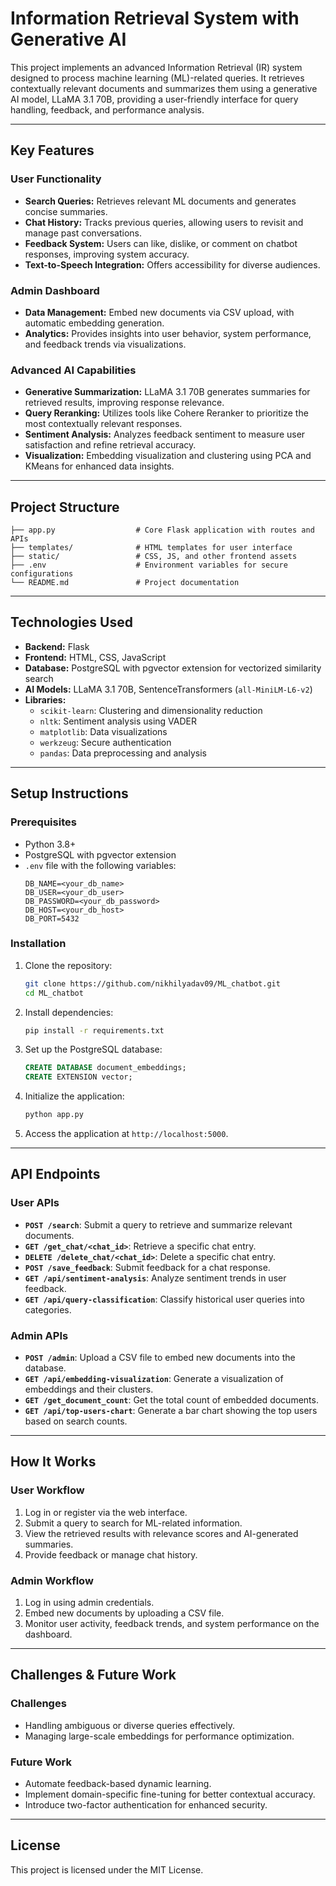 # Information Retrieval System with Generative AI

This project implements an advanced Information Retrieval (IR) system designed to process machine learning (ML)-related queries. It retrieves contextually relevant documents and summarizes them using a generative AI model, LLaMA 3.1 70B, providing a user-friendly interface for query handling, feedback, and performance analysis.

---

## Key Features

### User Functionality
- **Search Queries:** Retrieves relevant ML documents and generates concise summaries.
- **Chat History:** Tracks previous queries, allowing users to revisit and manage past conversations.
- **Feedback System:** Users can like, dislike, or comment on chatbot responses, improving system accuracy.
- **Text-to-Speech Integration:** Offers accessibility for diverse audiences.

### Admin Dashboard
- **Data Management:** Embed new documents via CSV upload, with automatic embedding generation.
- **Analytics:** Provides insights into user behavior, system performance, and feedback trends via visualizations.

### Advanced AI Capabilities
- **Generative Summarization:** LLaMA 3.1 70B generates summaries for retrieved results, improving response relevance.
- **Query Reranking:** Utilizes tools like Cohere Reranker to prioritize the most contextually relevant responses.
- **Sentiment Analysis:** Analyzes feedback sentiment to measure user satisfaction and refine retrieval accuracy.
- **Visualization:** Embedding visualization and clustering using PCA and KMeans for enhanced data insights.

---

## Project Structure
```
├── app.py                  # Core Flask application with routes and APIs
├── templates/              # HTML templates for user interface
├── static/                 # CSS, JS, and other frontend assets
├── .env                    # Environment variables for secure configurations
└── README.md               # Project documentation
```

---

## Technologies Used

- **Backend:** Flask
- **Frontend:** HTML, CSS, JavaScript
- **Database:** PostgreSQL with pgvector extension for vectorized similarity search
- **AI Models:** LLaMA 3.1 70B, SentenceTransformers (`all-MiniLM-L6-v2`)
- **Libraries:**
  - `scikit-learn`: Clustering and dimensionality reduction
  - `nltk`: Sentiment analysis using VADER
  - `matplotlib`: Data visualizations
  - `werkzeug`: Secure authentication
  - `pandas`: Data preprocessing and analysis

---

## Setup Instructions

### Prerequisites
- Python 3.8+
- PostgreSQL with pgvector extension
- `.env` file with the following variables:
  ```
  DB_NAME=<your_db_name>
  DB_USER=<your_db_user>
  DB_PASSWORD=<your_db_password>
  DB_HOST=<your_db_host>
  DB_PORT=5432
  ```

### Installation
1. Clone the repository:
   ```bash
   git clone https://github.com/nikhilyadav09/ML_chatbot.git
   cd ML_chatbot
   ```

2. Install dependencies:
   ```bash
   pip install -r requirements.txt
   ```

3. Set up the PostgreSQL database:
   ```sql
   CREATE DATABASE document_embeddings;
   CREATE EXTENSION vector;
   ```

4. Initialize the application:
   ```bash
   python app.py
   ```

5. Access the application at `http://localhost:5000`.

---

## API Endpoints

### User APIs
- **`POST /search`**: Submit a query to retrieve and summarize relevant documents.
- **`GET /get_chat/<chat_id>`**: Retrieve a specific chat entry.
- **`DELETE /delete_chat/<chat_id>`**: Delete a specific chat entry.
- **`POST /save_feedback`**: Submit feedback for a chat response.
- **`GET /api/sentiment-analysis`**: Analyze sentiment trends in user feedback.
- **`GET /api/query-classification`**: Classify historical user queries into categories.

### Admin APIs
- **`POST /admin`**: Upload a CSV file to embed new documents into the database.
- **`GET /api/embedding-visualization`**: Generate a visualization of embeddings and their clusters.
- **`GET /get_document_count`**: Get the total count of embedded documents.
- **`GET /api/top-users-chart`**: Generate a bar chart showing the top users based on search counts.

---

## How It Works

### User Workflow
1. Log in or register via the web interface.
2. Submit a query to search for ML-related information.
3. View the retrieved results with relevance scores and AI-generated summaries.
4. Provide feedback or manage chat history.

### Admin Workflow
1. Log in using admin credentials.
2. Embed new documents by uploading a CSV file.
3. Monitor user activity, feedback trends, and system performance on the dashboard.

---

## Challenges & Future Work

### Challenges
- Handling ambiguous or diverse queries effectively.
- Managing large-scale embeddings for performance optimization.

### Future Work
- Automate feedback-based dynamic learning.
- Implement domain-specific fine-tuning for better contextual accuracy.
- Introduce two-factor authentication for enhanced security.

---

## License
This project is licensed under the MIT License.

